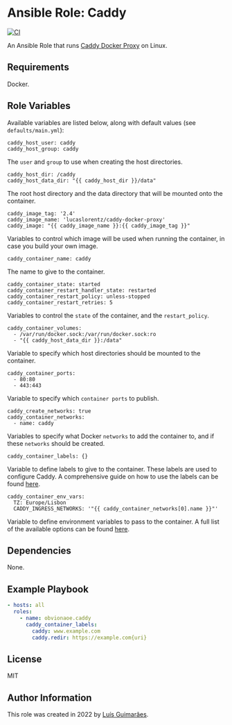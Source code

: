 # Ansible Role: Caddy

[![CI](https://github.com/obvionaoe/ansible-role-caddy/workflows/CI/badge.svg?event=push)](https://github.com/obvionaoe/ansible-role-caddy/actions?query=workflow%3ACI)

An Ansible Role that runs [Caddy Docker Proxy](https://github.com/lucaslorentz/caddy-docker-proxy) on Linux.

## Requirements

Docker.

## Role Variables

Available variables are listed below, along with default values (see `defaults/main.yml`):

    caddy_host_user: caddy
    caddy_host_group: caddy

The `user` and `group` to use when creating the host directories.

    caddy_host_dir: /caddy
    caddy_host_data_dir: "{{ caddy_host_dir }}/data"

The root host directory and the data directory that will be mounted onto the container.

    caddy_image_tag: '2.4'
    caddy_image_name: 'lucaslorentz/caddy-docker-proxy'
    caddy_image: "{{ caddy_image_name }}:{{ caddy_image_tag }}"

Variables to control which image will be used when running the container, in case you build your own image.

    caddy_container_name: caddy

The name to give to the container.

    caddy_container_state: started
    caddy_container_restart_handler_state: restarted
    caddy_container_restart_policy: unless-stopped
    caddy_container_restart_retries: 5

Variables to control the `state` of the container, and the `restart_policy`.

    caddy_container_volumes:
      - /var/run/docker.sock:/var/run/docker.sock:ro
      - "{{ caddy_host_data_dir }}:/data"

Variable to specify which host directories should be mounted to the container.

    caddy_container_ports:
      - 80:80
      - 443:443

Variable to specify which `container ports` to publish.

    caddy_create_networks: true
    caddy_container_networks:
      - name: caddy

Variables to specify what Docker `networks` to add the container to, and if these `networks` should be created.

    caddy_container_labels: {}

Variable to define labels to give to the container. These labels are used to configure Caddy. A comprehensive guide on how to use the labels can be found [here](https://github.com/lucaslorentz/caddy-docker-proxy#caddy-cli).

    caddy_container_env_vars:
      TZ: Europe/Lisbon
      CADDY_INGRESS_NETWORKS: '"{{ caddy_container_networks[0].name }}"'

Variable to define environment variables to pass to the container. A full list of the available options can be found [here](https://github.com/lucaslorentz/caddy-docker-proxy#caddy-cli).

## Dependencies

None.

## Example Playbook

```yaml
- hosts: all
  roles:
    - name: obvionaoe.caddy
      caddy_container_labels:
        caddy: www.example.com
        caddy.redir: https://example.com{uri}
```

## License

MIT


## Author Information

This role was created in 2022 by [Luís Guimarâes](https://obvionaoe.xyz).
